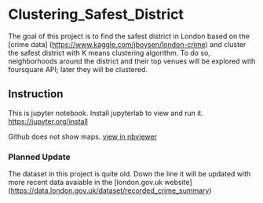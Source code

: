 # Clustering_Safest_District

The goal of this project is to find the safest district in London based on the [crime data] (https://www.kaggle.com/jboysen/london-crime) and cluster the safest district with K means clustering algorithm. To do so, neighborhoods around the district and their top venues will be explored with foursquare API; later they will be clustered.

## Instruction
This is jupyter notebook. Install jupyterlab to view and run it.
https://jupyter.org/install

Github does not show maps. <a href="https://nbviewer.jupyter.org/github/zicoabhidey/Clustering_Safest_District/blob/master/Clustering_Safest_District.ipynb" target="_blank">view in nbviewer</a>

### Planned Update

The dataset in this project is quite old. Down the line it will be updated with more recent data avaiable in the [london.gov.uk website] (https://data.london.gov.uk/dataset/recorded_crime_summary)
